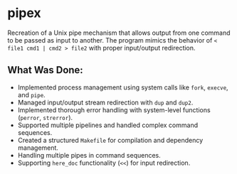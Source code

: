 # pipex

Recreation of a Unix pipe mechanism that allows output from one command to be passed as input to another. The program mimics the behavior of `< file1 cmd1 | cmd2 > file2` with proper input/output redirection.

## What Was Done:

- Implemented process management using system calls like `fork`, `execve`, and `pipe`.
- Managed input/output stream redirection with `dup` and `dup2`.
- Implemented thorough error handling with system-level functions (`perror`, `strerror`).
- Supported multiple pipelines and handled complex command sequences.
- Created a structured `Makefile` for compilation and dependency management.
- Handling multiple pipes in command sequences.
- Supporting `here_doc` functionality (`<<`) for input redirection.
